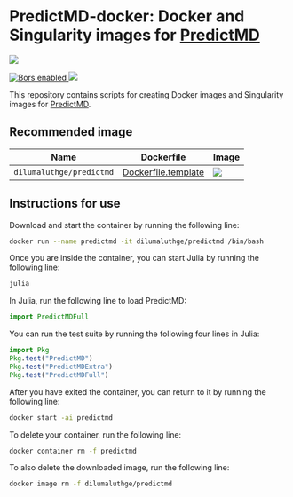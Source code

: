 # PredictMD-docker: Docker and Singularity images for [PredictMD](https://predictmd.net)

<p>
<a
href="https://doi.org/10.5281/zenodo.1291209">
<img
src="https://zenodo.org/badge/109460252.svg"/>
</a>
</p>

<p>
<a
href="https://app.bors.tech/repositories/12699">
<img
src="https://bors.tech/images/badge_small.svg"
alt="Bors enabled">
</a>
<a
href="https://travis-ci.com/aluthge/PredictMD-docker/branches">
<img
src="https://travis-ci.com/aluthge/PredictMD-docker.svg?branch=master"/>
</a>
</p>

This repository contains scripts for creating Docker images and
Singularity images for [PredictMD](https://predictmd.net).

## Recommended image

| Name | Dockerfile | Image |
| ---- | ---------- | ----- |
| `dilumaluthge/predictmd` | [Dockerfile.template](/docker/images/predictmd/builddir/Dockerfile.template) | <a href="https://hub.docker.com/r/dilumaluthge/predictmd"><img src="https://images.microbadger.com/badges/image/dilumaluthge/predictmd.svg"></a> |

## Instructions for use
Download and start the container by running the following line:
```bash
docker run --name predictmd -it dilumaluthge/predictmd /bin/bash
```

Once you are inside the container, you can start Julia by running the following line:
```bash
julia
```

In Julia, run the following line to load PredictMD:
```julia
import PredictMDFull
```

You can run the test suite by running the following four lines in Julia:
```julia
import Pkg
Pkg.test("PredictMD")
Pkg.test("PredictMDExtra")
Pkg.test("PredictMDFull")
```

After you have exited the container, you can return to it by running the following line:
```bash
docker start -ai predictmd
```

To delete your container, run the following line:
```bash
docker container rm -f predictmd
```

To also delete the downloaded image, run the following line:
```bash
docker image rm -f dilumaluthge/predictmd
```

